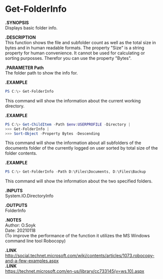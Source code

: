 # Get-FolderInfo
  
**.SYNOPSIS**  
Displays basic folder info.  
  
**.DESCRIPTION**  
This function shows the file and subfolder count as well as the total size in bytes and in human readable formats. The property "Size" is a string property for human convenience. It cannot be used for calculating or sorting purposses. Therefor you can use the property "Bytes".  
  
**.PARAMETER  Path**  
The folder path to show the info for.  
  
**.EXAMPLE**  

```Powershell
PS C:\> Get-FolderInfo
```
  
This command will show the information about the current working directory.
  
**.EXAMPLE**  

```Powershell
PS C:\> Get-ChildItem -Path $env:USERPROFILE -Directory |
>>> Get-FolderInfo |
>>> Sort-Object -Property Bytes -Descending
```
  
This command will show the information about all subfolders of the documents folder of the currently logged on user sorted by total size of the folder contents.  
  
**.EXAMPLE**  

```Powershell
PS C:\> Get-FolderInfo -Path D:\Files\Documents, D:\Files\Backup
```
  
This command will show the information about the two specified folders.  
  
**.INPUTS**  
System.IO.DirectoryInfo  
  
**.OUTPUTS**  
FolderInfo  
  
**.NOTES**  
Author: O.Soyk  
Date:   20210118  
(To improve the performance of the function it utilizes the MS Windows command line tool Robocopy)  
  
**.LINK**  
        http://social.technet.microsoft.com/wiki/contents/articles/1073.robocopy-and-a-few-examples.aspx  
**.LINK**  
        https://technet.microsoft.com/en-us/library/cc733145(v=ws.10).aspx  
